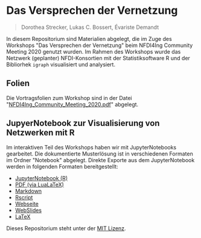 # Das Versprechen der Vernetzung

> Dorothea Strecker, Lukas C. Bossert, Évariste Demandt

In diesem Repositorium sind Materialien abgelegt, die im Zuge des Workshops "Das Versprechen der Vernetzung" beim NFDI4Ing Community Meeting 2020 genutzt wurden. Im Rahmen des Workshops wurde das Netzwerk (geplanter) NFDI-Konsortien mit der Statistiksoftware R und der Bibliorhek `igraph` visualisiert und analysiert.

## Folien

Die Vortragsfolien zum Workshop sind in der Datei "[NFDI4Ing_Community_Meeting_2020.pdf](NFDI4Ing_Community_Meeting_2020.pdf)" abgelegt.

## JupyerNotebook zur Visualisierung von Netzwerken mit R

Im interaktiven Teil des Workshops haben wir mit JupyterNotebooks gearbeitet. Die dokumentierte Musterlösung ist in verschiedenen Formaten im Ordner "Notebook" abgelegt.
Direkte Exporte aus dem JupyterNotebook werden in folgenden Formaten bereitgestellt:

* [JupyterNotebook (R)](Notebook/das-versprechen-der-vernetzung.ipynb)
* [PDF (via LuaLaTeX)](Notebook/das-versprechen-der-vernetzung.pdf)
* [Markdown](Notebook/das-versprechen-der-vernetzung.md)
* [Rscript](Notebook/das-versprechen-der-vernetzung.r)
* [Webseite](Notebook/das-versprechen-der-vernetzung.html)
* [WebSlides](Notebook/das-versprechen-der-vernetzung.slides.html)
* [LaTeX](Notebook/das-versprechen-der-vernetzung.tex)


Dieses Repositorium steht unter der [MIT Lizenz](LICENSE).
